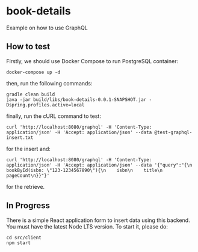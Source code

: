 # book-details

Example on how to use GraphQL

## How to test

Firstly, we should use Docker Compose to run PostgreSQL container:

```shell
docker-compose up -d
```

then, run the following commands:

```shell
gradle clean build
java -jar build/libs/book-details-0.0.1-SNAPSHOT.jar -Dspring.profiles.active=local
```

finally, run the cURL command to test:

```shell
curl 'http://localhost:8080/graphql' -H 'Content-Type: application/json' -H 'Accept: application/json' --data @test-graphql-insert.txt
```

for the insert and:

```shell
curl 'http://localhost:8080/graphql' -H 'Content-Type: application/json' -H 'Accept: application/json' --data '{"query":"{\n  bookById(isbn: \"123-1234567890\"){\n    isbn\n    title\n    pageCount\n}}"}'
```

for the retrieve.

## In Progress

There is a simple React application form to insert data using this backend. You must have the latest Node LTS version.
To start it, please do:

```shell
cd src/client
npm start
```